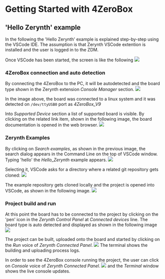 # Getting Started with 4ZeroBox

## 'Hello Zerynth' example

In the following the 'Hello Zerynth' example is explained step-by-step using the VSCode IDE.
The assumption is that Zerynth VSCode extention is installed and the user is logged in to the ZDM.

Once VSCode has been started, the screen is like the following
![](img/01-vscode-startup.png)

### 4ZeroBox connection and auto detection

By connecting the 4ZeroBox to the PC, it will be autodetected and the board type
shown in the Zerynth extension *Console Manager* section.
![](img/02-vscode-4ZeroBox-detected.png)

In the image above, the board was connected to a linux system and it was
detected on `/dev/ttyUSB0` port as *4ZeroBox_V9*

Into *Supported Device* section a list of supported board is visible. By clicking on the related link item, shown in the following image, the board documentation is opened in the web browser.
![](img/03-vscode-board-4ZeroBox-docs-link.png)

### Zerynth Examples

By clicking on *Search examples*, as shown in the previous image, the search dialog appears in the Command Line on the top of VSCode window.
Typing 'hello' the *Hello_Zerynth* example appears.
![](img/04-vscode-example-search.png)

Selecting it, VSCode asks for a directory where a related git repository gets cloned:
![](img/05-vscode-example-repo-clone.png)

The example repository gets cloned locally and the project is opened into VSCode, as shown in the following image.
![](img/06-vscode-connect-devide.png)

### Project build and run

At this point the board has to be connected to the project by clicking on the
'pen' icon in the *Zerynth Control Panel* at *Connected devices* line. The
board type is auto detected and displayed as shown in the following image
![](img/07-vscode-4ZeroBox-connected-to-project.png)

The project can be built, uploaded onto the board and started by clicking on the *Run* voice of *Zerynth Connected Panel*.
![](img/08-vscode-4ZeroBox-example-run.png)
The terminal shows the building and uploading process logs.

In order to see the 4ZeroBox console running the project, the user can click on *Console* voice of *Zerynth Connected Panel*.
![](img/09-vscode-4ZeroBox-example-running-console.png)
and the *Terminal* window shows the live console updates.
